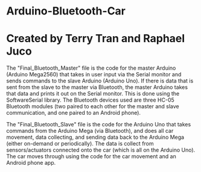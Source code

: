 # Arduino-Bluetooth-Car

# Created by Terry Tran and Raphael Juco

The "Final_Bluetooth_Master" file is the code for the master Arduino (Arduino Mega2560) that takes in user input via the Serial monitor
and sends commands to the slave Arduino (Arduino Uno). If there is data that is sent from the slave to the master
via Bluetooth, the master Arduino takes that data and prints it out on the Serial monitor. This is done using the SoftwareSerial library.
The Bluetooth devices used are three HC-05 Bluetooth modules (two paired to each other for the master and slave communication, and one 
paired to an Android phone). 

The "Final_Bluetooth_Slave" file is the code for the Arduino Uno that takes commands from the Arduino Mega (via Bluetooth), and does all
car movement, data collecting, and sending data back to the Arduino Mega (either on-demand or periodically). The data is collect from 
sensors/actuators connected onto the car (which is all on the Arduino Uno). The car moves through using the code for the car movement 
and an Android phone app. 


